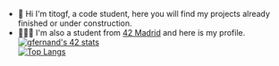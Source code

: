 - 🫡 Hi I'm titogf, a code student, here you will find my projects already finished or under construction.
- 👨🏽‍💻 I'm also a student from <a href="https://www.42madrid.com">42 Madrid</a> and here is my profile.
<a href="https://profile.intra.42.fr/users/gfernand"><img src="https://badge42.vercel.app/api/v2/claflcrzb01030fl3j805opew/stats?cursusId=21&coalitionId=64" alt="gfernand's 42 stats" /></a><br>
[![Top Langs](https://github-readme-stats.vercel.app/api/top-langs/?username=titogf&layout=compact)](https://github.com/titogf?tab=repositories)
